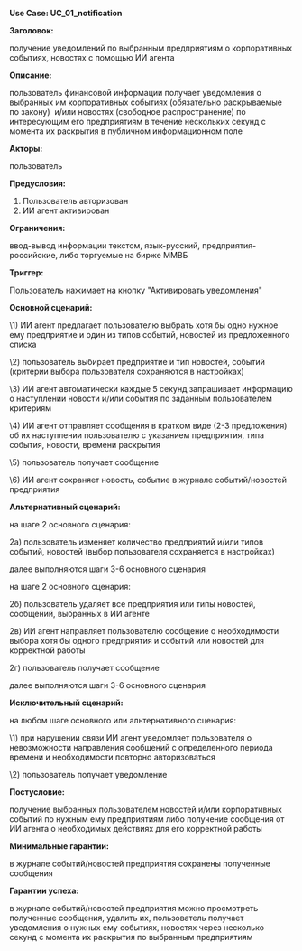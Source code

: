 ﻿**Use Case: UC\_01\_notification**

**Заголовок:**

получение уведомлений по выбранным предприятиям о корпоративных событиях, новостях с помощью ИИ агента

**Описание:**

пользователь финансовой информации получает уведомления о выбранных им корпоративных событиях (обязательно раскрываемые по закону)  и/или новостях (свободное распространение) по интересующим его предприятиям в течение нескольких секунд с момента их раскрытия в публичном информационном поле

**Акторы:**

пользователь

**Предусловия:**

1. Пользователь авторизован
1. ИИ агент активирован

**Ограничения:**

ввод-вывод информации текстом, язык-русский, предприятия-российские, либо торгуемые на бирже ММВБ

**Триггер:**

Пользователь нажимает на кнопку "Активировать уведомления"

**Основной сценарий:**

\1) ИИ агент предлагает пользователю выбрать хотя бы одно нужное ему предприятие и один из типов событий, новостей из предложенного списка

\2) пользователь выбирает предприятие и тип новостей, событий (критерии выбора пользователя сохраняются в настройках)

\3) ИИ агент автоматически каждые 5 секунд запрашивает информацию о наступлении новости и/или события по заданным пользователем критериям 

\4) ИИ агент отправляет сообщения в кратком виде (2-3 предложения) об их наступлении пользователю с указанием предприятия, типа события, новости, времени раскрытия 

\5) пользователь получает сообщение

\6) ИИ агент сохраняет новость, событие в журнале событий/новостей предприятия

**Альтернативный сценарий:**

на шаге 2 основного сценария:

2а) пользователь изменяет количество предприятий и/или типов событий, новостей (выбор пользователя сохраняется в настройках)

далее выполняются шаги 3-6 основного сценария

на шаге 2 основного сценария:

2б) пользователь удаляет все предприятия или типы новостей, сообщений, выбранных в ИИ агенте 

2в) ИИ агент направляет пользователю сообщение о необходимости выбора хотя бы одного предприятия и событий или новостей для корректной работы

2г) пользователь получает сообщение 

далее выполняются шаги 3-6 основного сценария

**Исключительный сценарий:**

на любом шаге основного или альтернативного сценария:

\1) при нарушении связи ИИ агент уведомляет пользователя о невозможности направления сообщений с определенного периода времени и необходимости повторно авторизоваться

\2) пользователь получает уведомление 

**Постусловие:**

получение выбранных пользователем новостей и/или корпоративных событий по нужным ему предприятиям либо получение сообщения от ИИ агента о необходимых действиях для его корректной работы

**Минимальные гарантии:**

в журнале событий/новостей предприятия сохранены полученные сообщения

**Гарантии успеха:**

в журнале событий/новостей предприятия можно просмотреть полученные сообщения, удалить их, пользователь получает уведомления о нужных ему событиях, новостях через несколько секунд с момента их раскрытия по выбранным предприятиям
